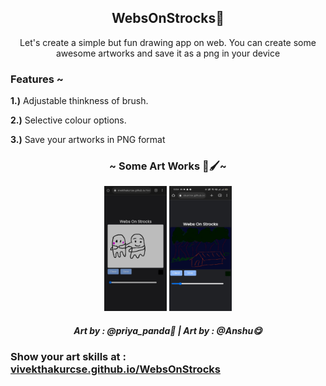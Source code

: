 <h2 align="center">WebsOnStrocks🎨</h2>
<p align="center">Let's create a simple but fun drawing app on web. You can create some awesome artworks and save it as a png in your device</p>
</p>

<h3>Features ~ </h3>
<p><b>1.)</b> Adjustable thinkness of brush.</p>
<p><b>2.)</b> Selective colour options.</p>
<p><b>3.)</b> Save your artworks in PNG format</p>


<h3 align="center"> ~ Some Art Works 🎨🖌️~ </h3>

 <p align="center">

  <img width="100x" height="200px"  src="https://raw.githubusercontent.com/vivekthakurcse/WebsOnStrocks/main/Art%20Works/IMG-20230213-WA0003.jpg">
  <img width="100px" height="200px" src="https://raw.githubusercontent.com/vivekthakurcse/WebsOnStrocks/main/Art%20Works/IMG-20230213-WA0004.jpg"> 
 </p>

<h5 align="center"> Art by : @priya_panda🐼  |   Art by : @Anshu😋 </h5>



<h3>Show your art skills at : <a href="https://vivekthakurcse.github.io/WebsOnStrocks/">vivekthakurcse.github.io/WebsOnStrocks</h3>
